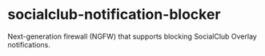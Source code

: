 # socialclub-notification-blocker
Next-generation firewall (NGFW) that supports blocking SocialClub Overlay notifications.
